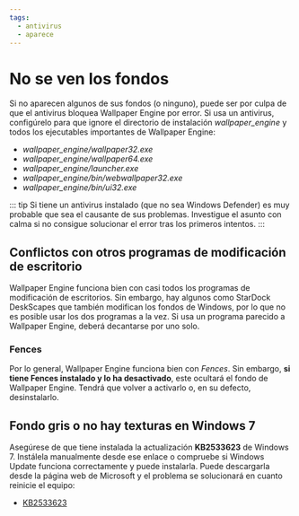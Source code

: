 ```yaml
---
tags:
  - antivirus
  - aparece
---
```


# No se ven los fondos

Si no aparecen algunos de sus fondos (o ninguno), puede ser por culpa de que el antivirus bloquea Wallpaper Engine por error. Si usa un antivirus, configúrelo para que ignore el directorio de instalación *wallpaper_engine* y todos los ejecutables importantes de Wallpaper Engine:

* *wallpaper_engine/wallpaper32.exe*
* *wallpaper_engine/wallpaper64.exe*
* *wallpaper_engine/launcher.exe*
* *wallpaper_engine/bin/webwallpaper32.exe*
* *wallpaper_engine/bin/ui32.exe*

::: tip Si tiene un antivirus instalado (que no sea Windows Defender) es muy probable que sea el causante de sus problemas. Investigue el asunto con calma si no consigue solucionar el error tras los primeros intentos. :::

## Conflictos con otros programas de modificación de escritorio

Wallpaper Engine funciona bien con casi todos los programas de modificación de escritorios. Sin embargo, hay algunos como StarDock DeskScapes que también modifican los fondos de Windows, por lo que no es posible usar los dos programas a la vez. Si usa un programa parecido a Wallpaper Engine, deberá decantarse por uno solo.

### Fences

Por lo general, Wallpaper Engine funciona bien con *Fences*. Sin embargo, **si tiene Fences instalado y lo ha desactivado**, este ocultará el fondo de Wallpaper Engine. Tendrá que volver a activarlo o, en su defecto, desinstalarlo.

## Fondo gris o no hay texturas en Windows 7

Asegúrese de que tiene instalada la actualización **KB2533623** de Windows 7. Instálela manualmente desde ese enlace o compruebe si Windows Update funciona correctamente y puede instalarla. Puede descargarla desde la página web de Microsoft y el problema se solucionará en cuanto reinicie el equipo:

* [KB2533623](https://support.microsoft.com/es-es/help/2533623/microsoft-security-advisory-insecure-library-loading-could-allow-remot)